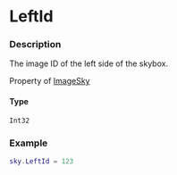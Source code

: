 # LeftId

### Description

The image ID of the left side of the skybox.

Property of [ImageSky](/classes/ImageSky/)

#### Type

`Int32`

### Example

```lua
sky.LeftId = 123
```

